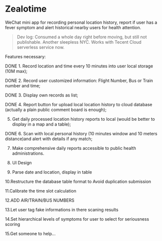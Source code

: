 # Zealotime
WeChat mini app for recording personal location history, report if user has a fever symptom and alert historical nearby users for health attention. 

> Dev log:
Consumed a whole day right before moving, but still not publishable. 
Another sleepless NYC. Works with Tecent Cloud serverless service now.

Features necessary:

DONE 1. Record location and time every 10 minutes into user local storage (10M max);

DONE 2. Record user customized information: Flight Number, Bus or Train number and time;

DONE 3. Display own records as list;

DONE 4. Report button for upload local location history to cloud database (actually a plain public comment board is enough);

5. Get daily processed location history reports to local (would be better to display in a map and a table);

DONE 6. Scan with local personal history (10 minutes window and 10 meters distance)and alert with details if any match;

7. Make comprehensive daily reports accessible to public health administrations.

8. UI Design

9. Parse date and location, display in table

10.Restructure the database table format to Avoid duplication submission

11.Calibrate the time slot calculation

12.ADD AIR/TRAIN/BUS NUMBERS

13.Let user tag fake informations in there scaning results

14.Set hierarchical levels of symptoms for user to select for seriousness scoring

15.Get someone to help...
